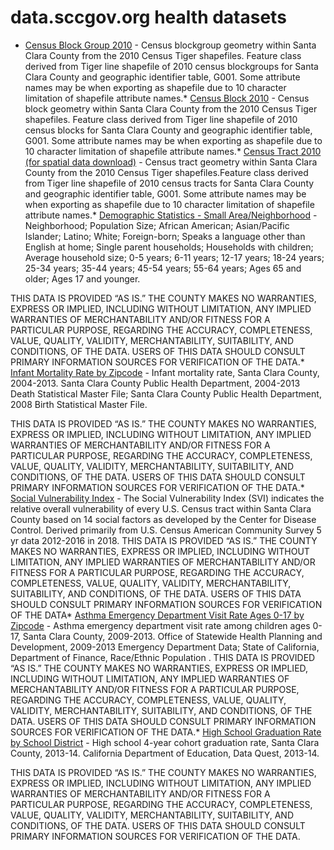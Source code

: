 # data.sccgov.org health datasets
* [Census Block Group 2010](https://data.sccgov.org/d/d3sd-zr4w) - Census blockgroup geometry within Santa Clara County from the 2010 Census Tiger shapefiles. Feature class derived from Tiger line shapefile of 2010 census blockgroups for Santa Clara County and geographic identifier table, G001. Some attribute names may be when exporting as shapefile due to 10 character limitation of shapefile attribute names.* [Census Block 2010](https://data.sccgov.org/d/rz4s-5yw2) - Census block geometry within Santa Clara County from the 2010 Census Tiger shapefiles. Feature class derived from Tiger line shapefile of 2010 census blocks for Santa Clara County and geographic identifier table, G001. Some attribute names may be when exporting as shapefile due to 10 character limitation of shapefile attribute names.* [Census Tract 2010 (for spatial data download)](https://data.sccgov.org/d/kd5k-3bb5) - Census tract geometry within Santa Clara County from the 2010 Census Tiger shapefiles.Feature class derived from Tiger line shapefile of 2010 census tracts for Santa Clara County and geographic identifier table, G001. Some attribute names may be when exporting as shapefile due to 10 character limitation of shapefile attribute names.* [Demographic Statistics - Small Area/Neighborhood](https://data.sccgov.org/d/7adv-8r8t) - Neighborhood; Population Size; African American; Asian/Pacific Islander; Latino; White; Foreign-born; Speaks a language other than English at home; Single parent households; Households with children; Average household size; 0-5 years; 6-11 years; 12-17 years; 18-24 years; 25-34 years; 35-44 years; 45-54 years; 55-64 years; Ages 65 and older; Ages 17 and younger.

THIS DATA IS PROVIDED “AS IS.”  THE COUNTY MAKES NO WARRANTIES, EXPRESS OR IMPLIED, INCLUDING WITHOUT LIMITATION, ANY IMPLIED WARRANTIES OF MERCHANTABILITY AND/OR FITNESS FOR A PARTICULAR PURPOSE, REGARDING THE ACCURACY, COMPLETENESS, VALUE, QUALITY, VALIDITY, MERCHANTABILITY, SUITABILITY, AND CONDITIONS, OF THE DATA.  USERS OF THIS DATA SHOULD CONSULT PRIMARY INFORMATION SOURCES FOR VERIFICATION OF THE DATA.* [Infant Mortality Rate by Zipcode](https://data.sccgov.org/d/aepi-y88y) - Infant mortality rate, Santa Clara County, 2004-2013. Santa Clara County Public Health Department, 2004-2013 Death Statistical Master File; Santa Clara County Public Health Department, 2008 Birth Statistical Master File.

THIS DATA IS PROVIDED “AS IS.”  THE COUNTY MAKES NO WARRANTIES, EXPRESS OR IMPLIED, INCLUDING WITHOUT LIMITATION, ANY IMPLIED WARRANTIES OF MERCHANTABILITY AND/OR FITNESS FOR A PARTICULAR PURPOSE, REGARDING THE ACCURACY, COMPLETENESS, VALUE, QUALITY, VALIDITY, MERCHANTABILITY, SUITABILITY, AND CONDITIONS, OF THE DATA.  USERS OF THIS DATA SHOULD CONSULT PRIMARY INFORMATION SOURCES FOR VERIFICATION OF THE DATA.* [Social Vulnerability Index](https://data.sccgov.org/d/5x3x-ia5k) - The Social Vulnerability Index (SVI) indicates the relative overall vulnerability of every U.S. Census tract within Santa Clara County based on 14 social factors as developed by the Center for Disease Control. Derived primarily from U.S. Census American Community Survey 5 yr data 2012-2016 in 2018.
THIS DATA IS PROVIDED “AS IS.”  THE COUNTY MAKES NO WARRANTIES, EXPRESS OR IMPLIED, INCLUDING WITHOUT LIMITATION, ANY IMPLIED WARRANTIES OF MERCHANTABILITY AND/OR FITNESS FOR A PARTICULAR PURPOSE, REGARDING THE ACCURACY, COMPLETENESS, VALUE, QUALITY, VALIDITY, MERCHANTABILITY, SUITABILITY, AND CONDITIONS, OF THE DATA.  USERS OF THIS DATA SHOULD CONSULT PRIMARY INFORMATION SOURCES FOR VERIFICATION OF THE DATA* [Asthma Emergency Department Visit Rate  Ages 0-17 by Zipcode](https://data.sccgov.org/d/rgtp-7mfn) - Asthma emergency department visit rate among children ages 0-17, Santa Clara County, 2009-2013. Office of Statewide Health Planning and Development, 2009-2013 Emergency Department Data; State of California, Department of Finance, Race/Ethnic Population .
THIS DATA IS PROVIDED “AS IS.”  THE COUNTY MAKES NO WARRANTIES, EXPRESS OR IMPLIED, INCLUDING WITHOUT LIMITATION, ANY IMPLIED WARRANTIES OF MERCHANTABILITY AND/OR FITNESS FOR A PARTICULAR PURPOSE, REGARDING THE ACCURACY, COMPLETENESS, VALUE, QUALITY, VALIDITY, MERCHANTABILITY, SUITABILITY, AND CONDITIONS, OF THE DATA.  USERS OF THIS DATA SHOULD CONSULT PRIMARY INFORMATION SOURCES FOR VERIFICATION OF THE DATA.* [High School Graduation Rate by School District](https://data.sccgov.org/d/y9nx-zebr) - High school 4-year cohort graduation rate, Santa Clara County, 2013-14. California Department of Education, Data Quest, 2013-14.

THIS DATA IS PROVIDED “AS IS.”  THE COUNTY MAKES NO WARRANTIES, EXPRESS OR IMPLIED, INCLUDING WITHOUT LIMITATION, ANY IMPLIED WARRANTIES OF MERCHANTABILITY AND/OR FITNESS FOR A PARTICULAR PURPOSE, REGARDING THE ACCURACY, COMPLETENESS, VALUE, QUALITY, VALIDITY, MERCHANTABILITY, SUITABILITY, AND CONDITIONS, OF THE DATA.  USERS OF THIS DATA SHOULD CONSULT PRIMARY INFORMATION SOURCES FOR VERIFICATION OF THE DATA.